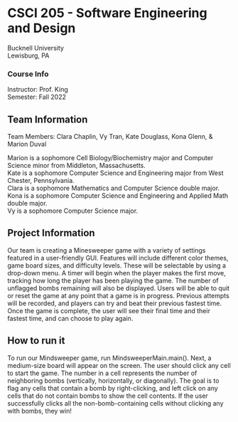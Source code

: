 # CSCI 205 - Software Engineering and Design
Bucknell University  
Lewisburg, PA

### Course Info
Instructor: Prof. King  
Semester: Fall 2022

## Team Information
Team Members: Clara Chaplin, Vy Tran, Kate Douglass, Kona Glenn, & Marion Duval  

Marion is a sophomore Cell Biology/Biochemistry major and Computer Science minor from Middleton, Massachusetts.  
Kate is a sophomore Computer Science and Engineering major from West Chester, Pennsylvania.  
Clara is a sophomore Mathematics and Computer Science double major.   
Kona is a sophomore Computer Science and Engineering and Applied Math double major.  
Vy is a sophomore Computer Science major.

## Project Information
Our team is creating a Minesweeper game with a variety of settings featured in a user-friendly GUI. 
Features will include different color themes, game board sizes, and difficulty levels. These will
be selectable by using a drop-down menu. A timer will begin when the player makes the first move, tracking
how long the player has been playing the game. The number of unflagged bombs remaining will also be displayed.
Users will be able to quit or reset the game at any point that a game is in progress. Previous attempts will be
recorded, and players can try and beat their previous fastest time. Once the game is complete, the user will
see their final time and their fastest time, and can choose to play again.

## How to run it

To run our Mindsweeper game, run MindsweeperMain.main(). Next, a medium-size board will appear
on the screen. The user should click any cell to start the game. The number in a cell represents the number
of neighboring bombs (vertically, horizontally, or diagonally). The goal is to flag any cells that contain
a bomb by right-clicking, and left click on any cells that do not contain bombs to show the cell contents.
If the user successfully clicks all the non-bomb-containing cells without clicking any with bombs, they win!